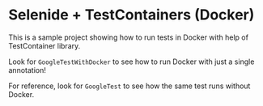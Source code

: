 # Selenide + TestContainers (Docker)

This is a sample project showing how to run tests in Docker with help of TestContainer library.

Look for `GoogleTestWithDocker` to see how to run Docker with just a single annotation!

For reference, look for `GoogleTest` to see how the same test runs without Docker.